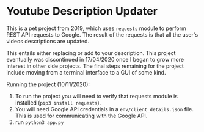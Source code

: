 # Youtube Description Updater

This is a pet project from 2019, which uses `requests` module to perform REST API requests to Google.
The result of the requests is that all the user's videos descriptions are updated.

This entails either replacing or add to your description. This project eventually was discontinued in
17/04/2020 once I began to grow more interest in other side projects. 
The final steps remaining for the project include moving from a terminal interface to a GUI of some kind.

Running the project (10/11/2020):
1. To run the project you will need to verify that requests module is installed (`pip3 install requests`).
2. You will need Google API credentials in a `env/client_details.json` file. This is used for communicating with the Google API.
3. run `python3 app.py`
